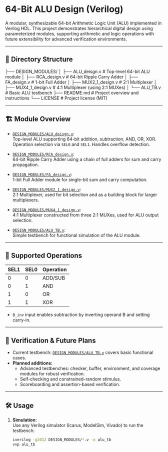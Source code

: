 # 64-Bit ALU Design (Verilog)

A modular, synthesizable 64-bit Arithmetic Logic Unit (ALU) implemented in Verilog HDL. This project demonstrates hierarchical digital design using parameterized modules, supporting arithmetic and logic operations with future extensibility for advanced verification environments.

---

## 📁 Directory Structure
├── DESIGN_MODULES/ │ ├── ALU_deisgn.v # Top-level 64-bit ALU module │ ├── RCA_design.v # 64-bit Ripple Carry Adder │ ├── FA_design.v # 1-bit Full Adder │ ├── MUX2_1_design.v # 2:1 Multiplexer │ ├── MUX4_1_design.v # 4:1 Multiplexer (using 2:1 MUXes) │ └── ALU_TB.v # Basic ALU testbench ├── README.md # Project overview and instructions └── LICENSE # Project license (MIT)

---

## 🏗️ Module Overview

- [`DESIGN_MODULES/ALU_deisgn.v`](DESIGN_MODULES/ALU_deisgn.v):  
  Top-level ALU supporting 64-bit addition, subtraction, AND, OR, XOR. Operation selection via `SEL0` and `SEL1`. Handles overflow detection.

- [`DESIGN_MODULES/RCA_design.v`](DESIGN_MODULES/RCA_design.v):  
  64-bit Ripple Carry Adder using a chain of full adders for sum and carry propagation.

- [`DESIGN_MODULES/FA_design.v`](DESIGN_MODULES/FA_design.v):  
  1-bit Full Adder module for single-bit sum and carry computation.

- [`DESIGN_MODULES/MUX2_1_design.v`](DESIGN_MODULES/MUX2_1_design.v):  
  2:1 Multiplexer, used for bit selection and as a building block for larger multiplexers.

- [`DESIGN_MODULES/MUX4_1_design.v`](DESIGN_MODULES/MUX4_1_design.v):  
  4:1 Multiplexer constructed from three 2:1 MUXes, used for ALU output selection.

- [`DESIGN_MODULES/ALU_TB.v`](DESIGN_MODULES/ALU_TB.v):  
  Simple testbench for functional simulation of the ALU module.

---

## 🚦 Supported Operations

| SEL1 | SEL0 | Operation      |
|------|------|---------------|
| 0    | 0    | ADD/SUB       |
| 0    | 1    | AND           |
| 1    | 0    | OR            |
| 1    | 1    | XOR           |

- `B_inv` input enables subtraction by inverting operand B and setting carry-in.

---

## 🧪 Verification & Future Plans

- Current testbench: [`DESIGN_MODULES/ALU_TB.v`](DESIGN_MODULES/ALU_TB.v) covers basic functional cases.
- **Planned additions:**  
  - Advanced testbenches: checker, buffer, environment, and coverage modules for robust verification.
  - Self-checking and constrained-random stimulus.
  - Scoreboarding and assertion-based verification.

---

## 🛠️ Usage

1. **Simulation:**  
   Use any Verilog simulator (Icarus, ModelSim, Vivado) to run the testbench:
   ```sh
   iverilog -g2012 DESIGN_MODULES/*.v -o alu_tb
   vvp alu_tb
   ```